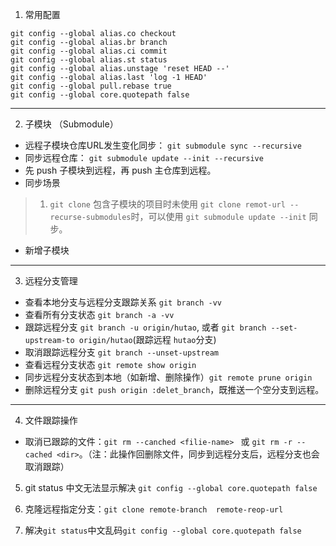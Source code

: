 <!--
 * @Author: your name
 * @Date: 2020-08-19 09:38:21
 * @LastEditTime: 2020-09-09 11:45:17
 * @LastEditors: Please set LastEditors
 * @Description: In User Settings Edit
 * @FilePath: /ARTS/tip/git.md
-->
1. 常用配置

```
git config --global alias.co checkout
git config --global alias.br branch
git config --global alias.ci commit
git config --global alias.st status
git config --global alias.unstage 'reset HEAD --'
git config --global alias.last 'log -1 HEAD'
git config --global pull.rebase true
git config --global core.quotepath false
```

---

2. 子模块 （Submodule）
- 远程子模块仓库URL发生变化同步： `git submodule sync --recursive`
- 同步远程仓库： `git submodule update --init --recursive`
- 先 push 子模块到远程，再 push 主仓库到远程。
- 同步场景
> 1. `git clone` 包含子模块的项目时未使用 `git clone remot-url --recurse-submodules`时，可以使用 `git submodule update --init` 同步。

- 新增子模块

---

3. 远程分支管理
- 查看本地分支与远程分支跟踪关系 `git branch -vv`
- 查看所有分支状态 `git branch -a -vv`
- 跟踪远程分支 `git branch -u origin/hutao`, 或者 `git branch --set-upstream-to origin/hutao`(跟踪远程 `hutao`分支)
- 取消跟踪远程分支 `git branch --unset-upstream`
- 查看远程分支状态 `git remote show origin`
- 同步远程分支状态到本地（如新增、删除操作）`git remote prune origin`
- 删除远程分支 `git push origin :delet_branch`，既推送一个空分支到远程。

---

4. 文件跟踪操作
- 取消已跟踪的文件：`git rm --canched <filie-name> ` 或 `git rm -r --cached <dir>`。（注：此操作回删除文件，同步到远程分支后，远程分支也会取消跟踪）


5. git status 中文无法显示解决 `git config --global core.quotepath false`

6. 克隆远程指定分支：`git clone remote-branch  remote-reop-url`

7. 解决`git status`中文乱码`git config --global core.quotepath false`